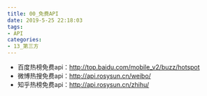 ```yaml
---
title: 00_免费API
date: 2019-5-25 22:18:03
tags:
- API
categories: 
- 13_第三方
---
```




* 百度热榜免费api：http://top.baidu.com/mobile_v2/buzz/hotspot
* 微博热搜免费api：http://api.rosysun.cn/weibo/
* 知乎热榜免费api：http://api.rosysun.cn/zhihu/